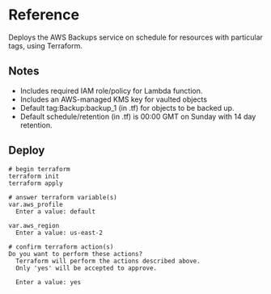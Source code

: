 # Reference
Deploys the AWS Backups service on schedule for resources with particular tags, using Terraform.

## Notes
- Includes required IAM role/policy for Lambda function.
- Includes an AWS-managed KMS key for vaulted objects
- Default tag:Backup:backup_1 (in .tf) for objects to be backed up.
- Default schedule/retention (in .tf) is 00:00 GMT on Sunday with 14 day retention.

## Deploy
```
# begin terraform
terraform init
terraform apply

# answer terraform variable(s)
var.aws_profile
  Enter a value: default

var.aws_region
  Enter a value: us-east-2

# confirm terraform action(s)
Do you want to perform these actions?
  Terraform will perform the actions described above.
  Only 'yes' will be accepted to approve.

  Enter a value: yes
```
